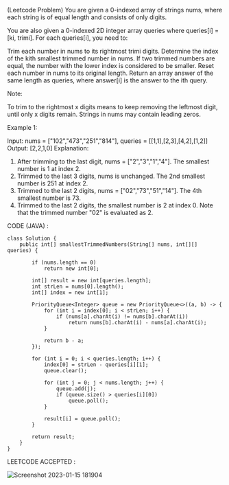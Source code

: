 (Leetcode Problem) 
You are given a 0-indexed array of strings nums, where each string is of equal length and consists of only digits.

You are also given a 0-indexed 2D integer array queries where queries[i] = [ki, trimi]. For each queries[i], you need to:

Trim each number in nums to its rightmost trimi digits.
Determine the index of the kith smallest trimmed number in nums. If two trimmed numbers are equal, the number with the lower index is considered to be smaller.
Reset each number in nums to its original length.
Return an array answer of the same length as queries, where answer[i] is the answer to the ith query.

Note:

To trim to the rightmost x digits means to keep removing the leftmost digit, until only x digits remain.
Strings in nums may contain leading zeros.
 

Example 1:

Input: nums = ["102","473","251","814"], queries = [[1,1],[2,3],[4,2],[1,2]]
Output: [2,2,1,0]
Explanation:
1. After trimming to the last digit, nums = ["2","3","1","4"]. The smallest number is 1 at index 2.
2. Trimmed to the last 3 digits, nums is unchanged. The 2nd smallest number is 251 at index 2.
3. Trimmed to the last 2 digits, nums = ["02","73","51","14"]. The 4th smallest number is 73.
4. Trimmed to the last 2 digits, the smallest number is 2 at index 0.
   Note that the trimmed number "02" is evaluated as 2.



CODE (JAVA) :

```
class Solution {
    public int[] smallestTrimmedNumbers(String[] nums, int[][] queries) {

        if (nums.length == 0)
            return new int[0];

        int[] result = new int[queries.length];
        int strLen = nums[0].length();
        int[] index = new int[1];
		
        PriorityQueue<Integer> queue = new PriorityQueue<>((a, b) -> {
            for (int i = index[0]; i < strLen; i++) {
                if (nums[a].charAt(i) != nums[b].charAt(i))
                    return nums[b].charAt(i) - nums[a].charAt(i);
            }

            return b - a;
        });

        for (int i = 0; i < queries.length; i++) {
            index[0] = strLen - queries[i][1];
            queue.clear();

            for (int j = 0; j < nums.length; j++) {
                queue.add(j);
                if (queue.size() > queries[i][0])
                    queue.poll();
            }

            result[i] = queue.poll();
        }

        return result;
    }
}

```
LEETCODE ACCEPTED :

![Screenshot 2023-01-15 181904](https://user-images.githubusercontent.com/73281015/212541645-81a94fd0-4d26-42fb-8e59-1d820bf66a3c.png)
